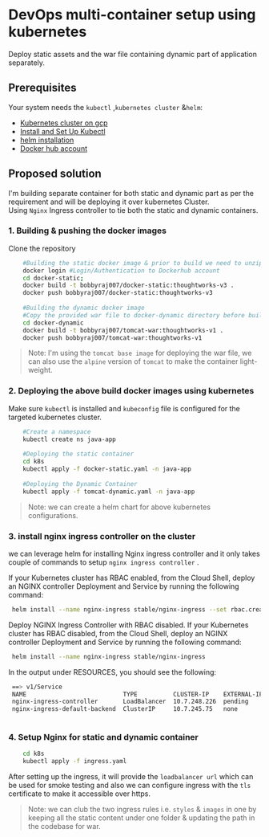 # DevOps multi-container setup using kubernetes
Deploy static assets and the war file containing dynamic part of application separately.

## Prerequisites
Your system needs the `kubectl` ,`kubernetes cluster` &`helm`:
- [Kubernetes cluster on gcp](https://cloud.google.com/kubernetes-engine/docs/how-to/creating-a-cluster)
- [Install and Set Up Kubectl](https://kubernetes.io/docs/tasks/tools/install-kubectl/)
- [helm installation](https://helm.sh/docs/using_helm/)
- [Docker hub account](https://hub.docker.com/)


## Proposed solution
I'm building separate container for both static and dynamic part as per the requirement and will be deploying it over kubernetes Cluster.</br>
Using `Nginx` Ingress controller to tie both the static and dynamic containers.

### 1. Building & pushing the docker images
Clone the repository
```bash
    #Building the static docker image & prior to build we need to unzip the static files and copy it to web folder present under docker-static directory.
    docker login #Login/Authentication to Dockerhub account
    cd docker-static;
    docker build -t bobbyraj007/docker-static:thoughtworks-v3 .
    docker push bobbyraj007/docker-static:thoughtworks-v3
    
    #Building the dynamic docker image 
    #Copy the provided war file to docker-dynamic directory before building the docker image.
    cd docker-dynamic
    docker build -t bobbyraj007/tomcat-war:thoughtworks-v1 .
    docker push bobbyraj007/tomcat-war:thoughtworks-v1
```

> Note: I'm using the `tomcat base image` for deploying the war file, we can also use the `alpine` version of `tomcat` to make the container light-weight.

### 2. Deploying the above build docker images using kubernetes
Make sure `kubectl` is installed and `kubeconfig` file is configured for the targeted kubernetes cluster.
```bash
    #Create a namespace
    kubectl create ns java-app
    
    #Deploying the static container
    cd k8s
    kubectl apply -f docker-static.yaml -n java-app
    
    #Deploying the Dynamic Container
    kubectl apply -f tomcat-dynamic.yaml -n java-app
```
> Note:  we can create a helm chart for above kubernetes configurations.

 ### 3. install nginx ingress controller on the cluster
 
 we can leverage helm for installing Nginx ingress controller and it only takes couple of commands to setup `nginx ingress controller` .
 
 If your Kubernetes cluster has RBAC enabled, from the Cloud Shell, deploy an NGINX controller Deployment and Service by running the following command:
 ```bash
  helm install --name nginx-ingress stable/nginx-ingress --set rbac.create=true --set controller.publishService.enabled=true
  ```
 
 Deploy NGINX Ingress Controller with RBAC disabled.
 If your Kubernetes cluster has RBAC disabled, from the Cloud Shell, deploy an NGINX controller Deployment and Service by running the following command:
  ```bash
   helm install --name nginx-ingress stable/nginx-ingress
  ```

 In the output under RESOURCES, you should see the following:
 
 ``` bash
  ==> v1/Service
  NAME                           TYPE          CLUSTER-IP    EXTERNAL-IP  PORT(S)                     AGE
  nginx-ingress-controller       LoadBalancer  10.7.248.226  pending      80:30890/TCP,443:30258/TCP  1s
  nginx-ingress-default-backend  ClusterIP     10.7.245.75   none         80/TCP                      1s
  
 ```
 
### 4. Setup Nginx for static and dynamic container
```bash
    cd k8s
    kubectl apply -f ingress.yaml 
```

After setting up the ingress, it will provide the `loadbalancer url` which can be used for smoke testing and also we can configure ingress with the `tls` certificate to make it accessible over https. </br>
> Note: we can club the two ingress rules i.e. `styles` & `images` in one by keeping all the static content under one folder & updating the path in the codebase for war.